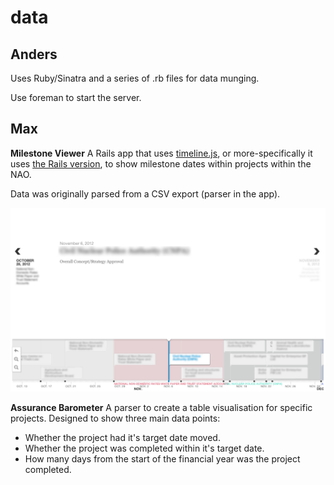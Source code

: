 data
====

## Anders

Uses Ruby/Sinatra and a series of .rb files for data munging.

Use foreman to start the server.

## Max

**Milestone Viewer**
A Rails app that uses [timeline.js](https://github.com/NUKnightLab/TimelineJS), or more-specifically it uses [the Rails version](https://github.com/nanjingboy/timelineJS-rails), to show milestone dates within projects within the NAO.

Data was originally parsed from a CSV export (parser in the app).

![Milestone Viewer](max/MilestoneViewer/Screenshot.jpg)

**Assurance Barometer**
A parser to create a table visualisation for specific projects. Designed to show three main data points:
* Whether the project had it's target date moved.
* Whether the project was completed within it's target date.
* How many days from the start of the financial year was the project completed.